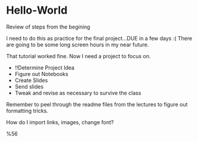 # Hello-World

Review of steps from the begining

I need to do this as practice for the final project...DUE in a few days :(
There are going to be some long screen hours in my near future.

That tutorial worked fine.  Now I need a project to focus on.
  - !!Determine Project Idea
  - Figure out Notebooks
  - Create Slides 
  - Send slides
  - Tweak and revise as necessary to survive the class
  
Remember to peel through the readme files from the lectures to figure out formatting tricks.

How do I import links, images, change font?

%56
